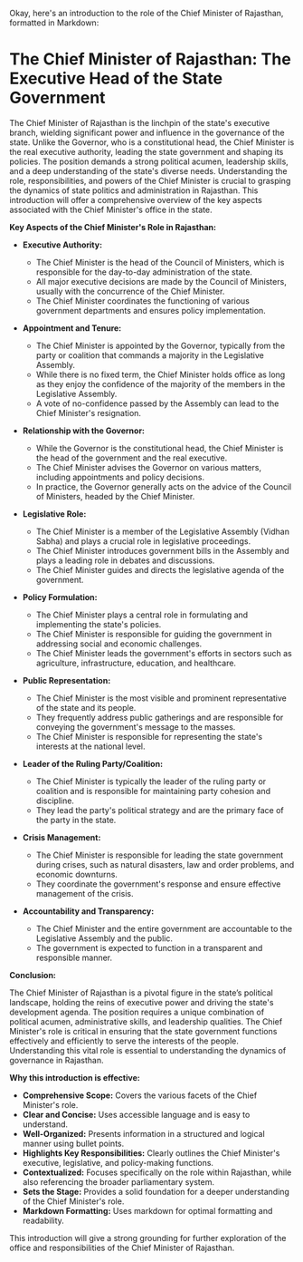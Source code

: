 Okay, here's an introduction to the role of the Chief Minister of Rajasthan, formatted in Markdown:

# The Chief Minister of Rajasthan: The Executive Head of the State Government

The Chief Minister of Rajasthan is the linchpin of the state's executive branch, wielding significant power and influence in the governance of the state. Unlike the Governor, who is a constitutional head, the Chief Minister is the real executive authority, leading the state government and shaping its policies. The position demands a strong political acumen, leadership skills, and a deep understanding of the state's diverse needs. Understanding the role, responsibilities, and powers of the Chief Minister is crucial to grasping the dynamics of state politics and administration in Rajasthan. This introduction will offer a comprehensive overview of the key aspects associated with the Chief Minister's office in the state.

**Key Aspects of the Chief Minister's Role in Rajasthan:**

*   **Executive Authority:**
    *   The Chief Minister is the head of the Council of Ministers, which is responsible for the day-to-day administration of the state.
    *   All major executive decisions are made by the Council of Ministers, usually with the concurrence of the Chief Minister.
    *   The Chief Minister coordinates the functioning of various government departments and ensures policy implementation.

*   **Appointment and Tenure:**
    *   The Chief Minister is appointed by the Governor, typically from the party or coalition that commands a majority in the Legislative Assembly.
    *   While there is no fixed term, the Chief Minister holds office as long as they enjoy the confidence of the majority of the members in the Legislative Assembly.
    *   A vote of no-confidence passed by the Assembly can lead to the Chief Minister's resignation.

*   **Relationship with the Governor:**
    *   While the Governor is the constitutional head, the Chief Minister is the head of the government and the real executive.
    *   The Chief Minister advises the Governor on various matters, including appointments and policy decisions.
    *   In practice, the Governor generally acts on the advice of the Council of Ministers, headed by the Chief Minister.

*   **Legislative Role:**
    *   The Chief Minister is a member of the Legislative Assembly (Vidhan Sabha) and plays a crucial role in legislative proceedings.
    *   The Chief Minister introduces government bills in the Assembly and plays a leading role in debates and discussions.
    *   The Chief Minister guides and directs the legislative agenda of the government.

*   **Policy Formulation:**
    *   The Chief Minister plays a central role in formulating and implementing the state's policies.
    *   The Chief Minister is responsible for guiding the government in addressing social and economic challenges.
    *   The Chief Minister leads the government's efforts in sectors such as agriculture, infrastructure, education, and healthcare.

*   **Public Representation:**
    *   The Chief Minister is the most visible and prominent representative of the state and its people.
    *   They frequently address public gatherings and are responsible for conveying the government's message to the masses.
    *   The Chief Minister is responsible for representing the state's interests at the national level.

*   **Leader of the Ruling Party/Coalition:**
    *   The Chief Minister is typically the leader of the ruling party or coalition and is responsible for maintaining party cohesion and discipline.
    *   They lead the party's political strategy and are the primary face of the party in the state.

*   **Crisis Management:**
    *   The Chief Minister is responsible for leading the state government during crises, such as natural disasters, law and order problems, and economic downturns.
    *   They coordinate the government's response and ensure effective management of the crisis.

*  **Accountability and Transparency:**
    *   The Chief Minister and the entire government are accountable to the Legislative Assembly and the public.
    *    The government is expected to function in a transparent and responsible manner.

**Conclusion:**

The Chief Minister of Rajasthan is a pivotal figure in the state’s political landscape, holding the reins of executive power and driving the state's development agenda. The position requires a unique combination of political acumen, administrative skills, and leadership qualities. The Chief Minister's role is critical in ensuring that the state government functions effectively and efficiently to serve the interests of the people. Understanding this vital role is essential to understanding the dynamics of governance in Rajasthan.

**Why this introduction is effective:**

*   **Comprehensive Scope:** Covers the various facets of the Chief Minister's role.
*   **Clear and Concise:** Uses accessible language and is easy to understand.
*   **Well-Organized:** Presents information in a structured and logical manner using bullet points.
*   **Highlights Key Responsibilities:** Clearly outlines the Chief Minister's executive, legislative, and policy-making functions.
*   **Contextualized:** Focuses specifically on the role within Rajasthan, while also referencing the broader parliamentary system.
*   **Sets the Stage:** Provides a solid foundation for a deeper understanding of the Chief Minister's role.
*   **Markdown Formatting:** Uses markdown for optimal formatting and readability.

This introduction will give a strong grounding for further exploration of the office and responsibilities of the Chief Minister of Rajasthan.
